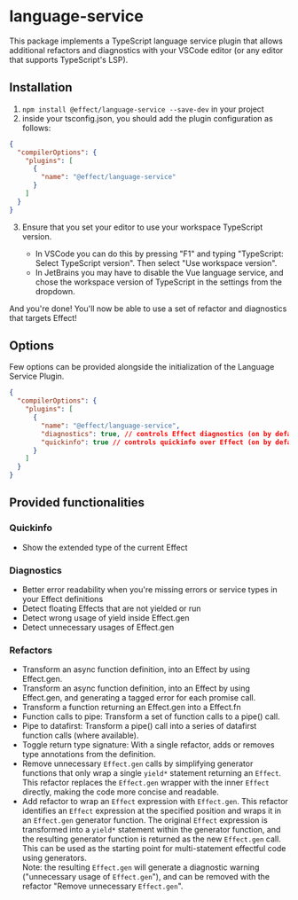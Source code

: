 # language-service

This package implements a TypeScript language service plugin that allows additional refactors and diagnostics with your VSCode editor (or any editor that supports TypeScript's LSP).

## Installation

1) `npm install @effect/language-service --save-dev` in your project
2) inside your tsconfig.json, you should add the plugin configuration as follows:

```json
{
  "compilerOptions": {
    "plugins": [
      {
        "name": "@effect/language-service"
      }
    ]
  }
}
```
3) Ensure that you set your editor to use your workspace TypeScript version. 
  
    - In VSCode you can do this by pressing "F1" and typing "TypeScript: Select TypeScript version". Then select "Use workspace version".
    - In JetBrains you may have to disable the Vue language service, and chose the workspace version of TypeScript in the settings from the dropdown.

And you're done! You'll now be able to use a set of refactor and diagnostics that targets Effect!

## Options

Few options can be provided alongside the initialization of the Language Service Plugin.

```json
{
  "compilerOptions": {
    "plugins": [
      {
        "name": "@effect/language-service",
        "diagnostics": true, // controls Effect diagnostics (on by default)
        "quickinfo": true // controls quickinfo over Effect (on by default)
      }
    ]
  }
}
```

## Provided functionalities

### Quickinfo
- Show the extended type of the current Effect

### Diagnostics

- Better error readability when you're missing errors or service types in your Effect definitions
- Detect floating Effects that are not yielded or run
- Detect wrong usage of yield inside Effect.gen
- Detect unnecessary usages of Effect.gen

### Refactors

- Transform an async function definition, into an Effect by using Effect.gen.
- Transform an async function definition, into an Effect by using Effect.gen, and generating a tagged error for each promise call.
- Transform a function returning an Effect.gen into a Effect.fn
- Function calls to pipe: Transform a set of function calls to a pipe() call.
- Pipe to datafirst: Transform a pipe() call into a series of datafirst function calls (where available).
- Toggle return type signature: With a single refactor, adds or removes type annotations from the definition.
- Remove unnecessary `Effect.gen` calls by simplifying generator functions that only wrap a single `yield*` statement returning an `Effect`. This refactor replaces the `Effect.gen` wrapper with the inner `Effect` directly, making the code more concise and readable.
- Add refactor to wrap an `Effect` expression with `Effect.gen`. This refactor identifies an `Effect` expression at the specified position and wraps it in an `Effect.gen` generator function. The original `Effect` expression is transformed into a `yield*` statement within the generator function, and the resulting generator function is returned as the new `Effect.gen` call. This can be used as the starting point for multi-statement effectful code using generators.<br>  Note: the resulting `Effect.gen` will generate a diagnostic warning ("unnecessary usage of `Effect.gen`"), and can be removed with the refactor "Remove unnecessary `Effect.gen`".
